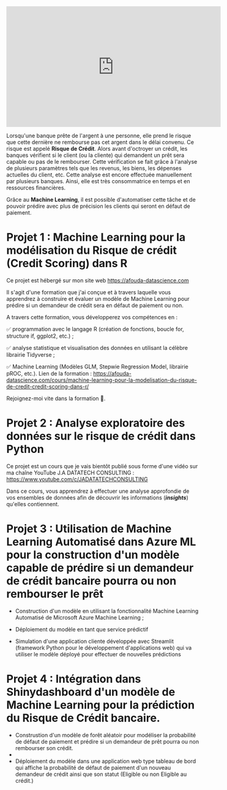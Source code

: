 <iframe width="560" height="315" src="https://www.youtube.com/embed/NYGgtMcrzKA" title="YouTube video player" frameborder="0" allow="accelerometer; autoplay; clipboard-write; encrypted-media; gyroscope; picture-in-picture" allowfullscreen></iframe>


Lorsqu'une banque prête de l'argent à une personne, elle prend le risque que cette dernière ne rembourse pas cet argent dans le délai convenu. Ce risque est appelé **Risque de Crédit**. Alors avant d'octroyer un crédit, les banques vérifient si le client (ou la cliente) qui demandent un prêt sera capable ou pas de le rembourser. Cette vérification se fait grâce à l'analyse de plusieurs paramètres tels que les revenus, les biens, les dépenses actuelles du client, etc. Cette analyse est encore effectuée manuellement par plusieurs banques. Ainsi, elle est très consommatrice en temps et en ressources financières. 

Grâce au **Machine Learning**, il est possible d'automatiser cette tâche et de pouvoir prédire avec plus de précision les clients qui seront en défaut de paiement. 

# Projet 1 : Machine Learning pour la modélisation du Risque de crédit (Credit Scoring) dans R

Ce projet est hébergé sur mon site web https://afouda-datascience.com

Il s'agit d'une formation que j'ai conçue et à travers laquelle vous apprendrez à construire et évaluer un modèle de Machine Learning pour prédire si un demandeur de crédit sera en défaut de paiement ou non. 

A travers cette formation, vous développerez vos compétences en :

✅ programmation avec le langage R (création de fonctions, boucle for, structure if,  ggplot2, etc.) ;

✅ analyse statistique et visualisation des données en utilisant la célèbre librairie Tidyverse ;

✅ Machine Learning (Modèles GLM, Stepwie Regression Model, librairie pROC, etc.).
Lien de la formation : https://afouda-datascience.com/cours/machine-learning-pour-la-modelisation-du-risque-de-credit-credit-scoring-dans-r/

Rejoignez-moi vite dans la formation 🙂.

# Projet 2 : Analyse exploratoire des données sur le risque de crédit dans Python

Ce projet est un cours que je vais bientôt publié sous forme d'une vidéo sur ma chaîne YouTube J.A DATATECH CONSULTING : https://www.youtube.com/c/JADATATECHCONSULTING

Dans ce cours, vous apprendrez à effectuer une analyse approfondie de vos ensembles de données afin de découvrir les informations (***insights***) qu'elles contiennent.

# Projet 3 : Utilisation de Machine Learning Automatisé dans Azure ML pour la construction d'un modèle capable de prédire si un demandeur de crédit bancaire pourra ou non rembourser le prêt

- Construction d'un modèle en utilisant la fonctionnalité Machine Learning Automatisé de Microsoft Azure Machine Learning ;

- Déploiement du modèle en tant que service prédictif 

- Simulation d'une application cliente développée avec Streamlit (framework Python pour le développement d'applications web) qui va utiliser le modèle déployé pour effectuer de nouvelles prédictions


# Projet 4 : Intégration dans Shinydashboard d'un modèle de Machine Learning pour la prédiction du Risque de Crédit bancaire.

- Construstion d'un modèle de forêt aléatoir pour modéliser la probabilité de défaut de paiement et prédire si un demandeur de prêt pourra ou non rembourser son crédit.
- 
- Déploiement du modèle dans une application web type tableau de bord qui affiche la probabilité de défaut de paiement d'un nouveau demandeur de crédit ainsi que son statut (Eligible ou non Eligible au crédit.)


